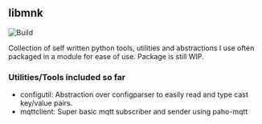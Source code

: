 ## libmnk

![Build](https://github.com/mnk400/libmnk/workflows/Build/badge.svg)

Collection of self written python tools, utilities and abstractions I use often packaged in a module for ease of use. Package is still WIP.

### Utilities/Tools included so far
- configutil: Abstraction over configparser to easily read and type cast key/value pairs.
- mqttclient: Super basic mqtt subscriber and sender using paho-mqtt
